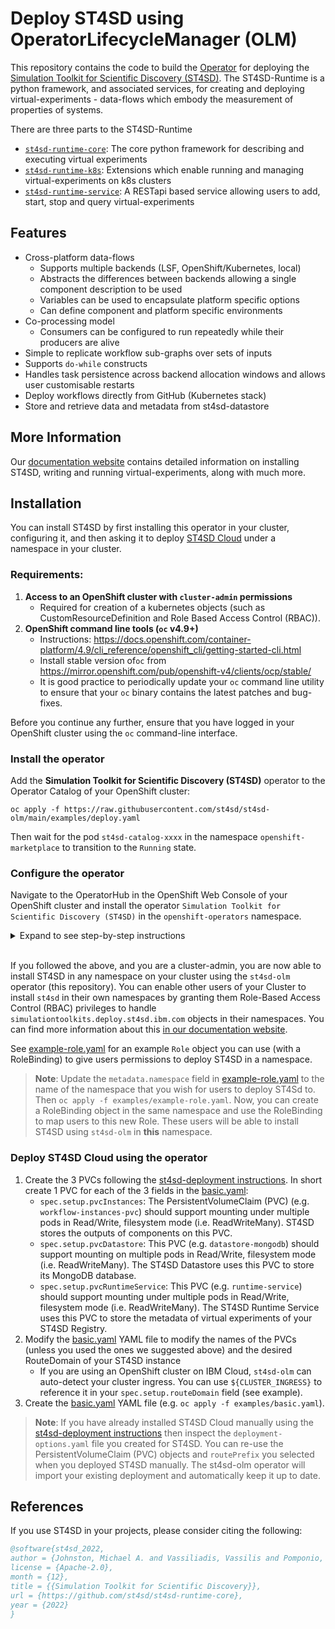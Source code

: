 # Deploy ST4SD using OperatorLifecycleManager (OLM)

This repository contains the code to build the [Operator](https://operatorframework.io/) for deploying the [Simulation Toolkit for Scientific Discovery (ST4SD)](https://github.ibm.com/st4sd/overview).
The ST4SD-Runtime is a python framework, and associated services, for creating and deploying virtual-experiments - data-flows which embody the measurement of properties of systems.

There are three parts to the ST4SD-Runtime
- [`st4sd-runtime-core`](https://github.com/st4sd/st4sd-runtime-core): The core python framework for describing and executing virtual experiments
- [`st4sd-runtime-k8s`](https://github.com/st4sd/st4sd-runtime-k8s): Extensions which enable running and managing virtual-experiments on k8s clusters  
- [`st4sd-runtime-service`](https://github.com/st4sd/st4sd-runtime-service): A RESTapi based service allowing users to add, start, stop and query virtual-experiments

## Features

* Cross-platform data-flows
  * Supports multiple backends  (LSF, OpenShift/Kubernetes, local)
  * Abstracts the differences between backends allowing a single component description to be used
  * Variables can be used to encapsulate platform specific options
  * Can define component and platform specific environments
* Co-processing model
  * Consumers can be configured to run repeatedly while their producers are alive
* Simple to replicate workflow sub-graphs over sets of inputs 
* Supports `do-while` constructs
* Handles task persistence across backend allocation windows and allows user customisable restarts
* Deploy workflows directly from GitHub (Kubernetes stack)
* Store and retrieve data and metadata from st4sd-datastore

## More Information

Our [documentation website](https://pages.github.ibm.com/overview) contains detailed information on installing ST4SD, 
writing and running virtual-experiments, along with much more. 


## Installation

You can install ST4SD by first installing this operator in your cluster, configuring it, and then asking it to deploy [ST4SD Cloud](https://st4sd.github.io/overview/st4sd-cloud-getting-started) under a namespace in your cluster.


### Requirements:

1. **Access to an OpenShift cluster with `cluster-admin` permissions**
    - Required for creation of a kubernetes objects (such as CustomResourceDefinition and Role Based Access Control (RBAC)).
2. **OpenShift command line tools  (`oc` v4.9+)**
    - Instructions: <https://docs.openshift.com/container-platform/4.9/cli_reference/openshift_cli/getting-started-cli.html>
    - Install stable version of`oc` from <https://mirror.openshift.com/pub/openshift-v4/clients/ocp/stable/>
    - It is good practice to periodically update your `oc` command line utility to ensure that your `oc` binary contains the latest patches and bug-fixes.

Before you continue any further, ensure that you have logged in your OpenShift cluster using the `oc` command-line interface.

### Install the operator

Add the **Simulation Toolkit for Scientific Discovery (ST4SD)** operator to the Operator Catalog of your OpenShift cluster:

```
oc apply -f https://raw.githubusercontent.com/st4sd/st4sd-olm/main/examples/deploy.yaml
```

Then wait for the pod `st4sd-catalog-xxxx` in the namespace `openshift-marketplace` to transition to the `Running` state.


### Configure the operator

Navigate to the OperatorHub in the OpenShift Web Console of your OpenShift cluster and install the operator `Simulation Toolkit for Scientific Discovery (ST4SD)` in the `openshift-operators` namespace.

<details>

<summary>Expand to see step-by-step instructions</summary> 

1. Switch back to the OpenShift Web Console page on your browser. Make sure you are in the `Administrator` view. 
2. On the left panel, expand the menu `Operators`, and then click the `OperatorHub` option.
3. In the search box type `ST4SD`. The right panel should filter out unrelated entries and display one with the label 
   `Simulation Toolkit For Scientific Discovery (ST4SD)`.
4. Click on the `Simulation Toolkit For Scientific Discovery (ST4SD)` entry and wait for a new panel to pop up. 
    Click the `Install` button at the top left of this panel - you will transition to a new page.
    If the button label is `Uninstall`, then the operator is already installed on your cluster. 
    In this case, you do not need to re-install the operator, you may skip to the last step.
5. In the new page, select the `stable` update channel. Set the `Installed Namespace` dropdown to `openshift-operators`. 
    Set `Update approval` to `Automatic` if you wish that ST4SD deployments you create via this operator to be auto-updated. 
    Set it to `Manual` if you wish to manually update this operator and therefore control when you receive new updates to 
    your ST4SD instance. We recommend using the option `Automatic`. Finally, click the `Install` button at the bottom left
    - you will transition to a new page. The page reports the installation status of the operator. Wait for it to become `Installed operator - ready for use`.
6. Verify that the `st4sd-olm` operator pod is up and running. You should see it in the namespace that you deployed the
    operator in Step 11 (e.g. `openshift-operators`).

</details>

<br>

If you followed the above, and you are a cluster-admin, you are now able to install ST4SD in any namespace on your cluster using the 
`st4sd-olm` operator (this repository). You can enable other users of your Cluster to install `st4sd` in their own
namespaces by granting them  Role-Based Access Control (RBAC) privileges to handle 
`simulationtoolkits.deploy.st4sd.ibm.com` objects in their namespaces. You can find more information about this [in our documentation website](https://st4sd.github.io/overview/cloud-manage-users).


See [example-role.yaml](examples/example-role.yaml) for an example `Role` object you can use (with a RoleBinding) to 
give users permissions to deploy ST4SD in a namespace. 

> **Note**: Update the `metadata.namespace` field in [example-role.yaml](examples/example-role.yaml) to the name of 
the namespace that you wish for users to deploy ST4Sd to. Then `oc apply -f examples/example-role.yaml`. Now, you can 
create a RoleBinding object in the same namespace and use the RoleBinding to map users to this new Role. These users
will be able to install ST4SD using `st4sd-olm` in **this** namespace.

### Deploy ST4SD Cloud using the operator

1. Create the 3 PVCs following the [st4sd-deployment instructions](https://github.com/st4sd/st4sd-deployment/blob/main/docs/install-requirements.md#storage-setup). In short create 1 PVC for each of the 3 fields in the [basic.yaml](examples/basic.yaml):
   - `spec.setup.pvcInstances`: The PersistentVolumeClaim (PVC) (e.g. `workflow-instances-pvc`) should support mounting 
     under multiple pods in Read/Write, filesystem mode (i.e. ReadWriteMany). ST4SD stores the outputs of components on this PVC.
   - `spec.setup.pvcDatastore`: This PVC (e.g. `datastore-mongodb`) should support mounting on multiple pods in Read/Write, 
     filesystem mode (i.e. ReadWriteMany). The ST4SD Datastore uses this PVC to store its MongoDB database.
   - `spec.setup.pvcRuntimeService`: This PVC (e.g. `runtime-service`) should support mounting under multiple pods in Read/Write, 
     filesystem mode (i.e. ReadWriteMany). The ST4SD Runtime Service uses this PVC to store the metadata of virtual experiments of your ST4SD Registry.
2. Modify the [basic.yaml](examples/basic.yaml) YAML file to modify the names of the PVCs (unless you used the ones we suggested above) and the desired RouteDomain of your ST4SD instance
    - If you are using an OpenShift cluster on IBM Cloud, `st4sd-olm` can auto-detect your cluster ingress. 
      You can use `${CLUSTER_INGRESS}` to reference it in your `spec.setup.routeDomain` field (see example). 
3. Create the [basic.yaml](examples/basic.yaml) YAML file (e.g. `oc apply -f examples/basic.yaml`).

> **Note**: If you have already installed ST4SD Cloud manually using the [st4sd-deployment instructions](https://github.com/st4sd/st4sd-deployment/blob/main/docs/install-requirements.md#storage-setup) then inspect the `deployment-options.yaml` file you created for ST4SD. You can re-use the PersistentVolumeClaim (PVC) objects and `routePrefix` you selected when you deployed ST4SD manually. The st4sd-olm operator will import your existing deployment and automatically keep it up to date.

## References

If you use ST4SD in your projects, please consider citing the following:

```bibtex
@software{st4sd_2022,
author = {Johnston, Michael A. and Vassiliadis, Vassilis and Pomponio, Alessandro and Pyzer-Knapp, Edward},
license = {Apache-2.0},
month = {12},
title = {{Simulation Toolkit for Scientific Discovery}},
url = {https://github.com/st4sd/st4sd-runtime-core},
year = {2022}
}
```
